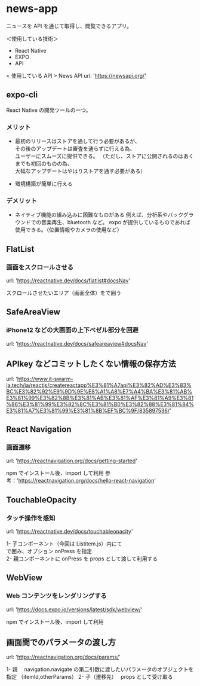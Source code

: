 # news-app

ニュースを API を通じて取得し、閲覧できるアプリ。

＜使用している技術＞

- React Native
- EXPO
- API

< 使用している API >
News API
url: 'https://newsapi.org/'

## expo-cli

React Native の開発ツールの一つ。

### メリット

- 最初のリリースはストアを通して行う必要があるが、<br/>
  その後のアップデートは審査を通らずに行える為、<br/>
  ユーザーにスムーズに提供できる。
  （ただし、ストアに公開されるのはあくまでも初回のものの為、<br/>
  大幅なアップデートはやはりストアを通す必要がある）

- 環境構築が簡単に行える

### デメリット

- ネイティブ機能の組み込みに困難なものがある
  例えば、分析系やバックグラウンドでの音楽再生、bluetooth など。
  expo が提供しているものであれば使用できる。（位置情報やカメラの使用など）

## FlatList

### 画面をスクロールさせる

url: 'https://reactnative.dev/docs/flatlist#docsNav'

スクロールさせたいエリア（画面全体）を<FlatList>で囲う

## SafeAreaView

### iPhone12 などの大画面の上下ベゼル部分を回避

url: 'https://reactnative.dev/docs/safeareaview#docsNav'

## APIkey などコミットしたくない情報の保存方法

url: 'https://www.it-swarm-ja.tech/ja/reactjs/createreactapp%E3%81%A7api%E3%82%AD%E3%83%BC%E3%82%92%E9%9D%9E%E8%A1%A8%E7%A4%BA%E3%81%AB%E3%81%99%E3%82%8B%E3%81%AB%E3%81%AF%E3%81%A9%E3%81%86%E3%81%99%E3%82%8C%E3%81%B0%E3%82%88%E3%81%84%E3%81%A7%E3%81%99%E3%81%8B%EF%BC%9F/835897536/'

## React Navigation

### 画面遷移

url: 'https://reactnavigation.org/docs/getting-started'

npm でインストール後、import して利用
参考：'https://reactnavigation.org/docs/hello-react-navigation'

## TouchableOpacity

### タッチ操作を感知

url: 'https://reactnative.dev/docs/touchableopacity'

1- 子コンポーネント（今回は Listitem.js）内にて<br/>
<TouchableOpacity>で囲み、オプション onPress を指定<br/>
2- 親コンポーネントに onPress を props として渡して利用する

## WebView

### Web コンテンツをレンダリングする

url: 'https://docs.expo.io/versions/latest/sdk/webview/'

npm でインストール後、import して利用

## 画面間でのパラメータの渡し方

url: 'https://reactnavigation.org/docs/params/'

1- 親　 navigation.navigate の第二引数に渡したいパラメータのオブジェクトを指定
（itemId,otherParams）
2- 子（遷移先）　 props として受け取る
